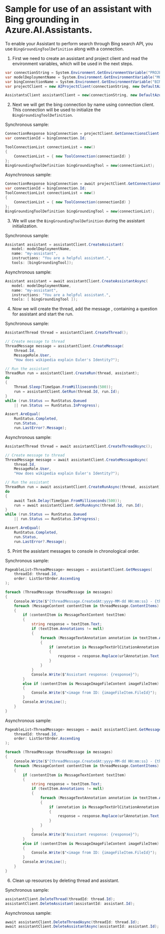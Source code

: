 # Sample for use of an assistant with Bing grounding in Azure.AI.Assistants.

To enable your Assistant to perform search through Bing search API, you use `BingGroundingToolDefinition` along with a connection.
1. First we need to create an assistant and project client and read the environment variables, which will be used in the next steps.

```C# Snippet:AssistantsBingGrounding_CreateProject
var connectionString = System.Environment.GetEnvironmentVariable("PROJECT_CONNECTION_STRING");
var modelDeploymentName = System.Environment.GetEnvironmentVariable("MODEL_DEPLOYMENT_NAME");
var bingConnectionName = System.Environment.GetEnvironmentVariable("BING_CONNECTION_NAME");
var projectClient = new AIProjectClient(connectionString, new DefaultAzureCredential());

AssistantsClient assistantClient = new(connectionString, new DefaultAzureCredential());
```

2. Next we will get the bing connection by name using connection client. This connection will be used to initialize the `BingGroundingToolDefinition`.

Synchronous sample:
```C# Snippet:AssistantsBingGrounding_GetConnection
ConnectionResponse bingConnection = projectClient.GetConnectionsClient().GetConnection(bingConnectionName);
var connectionId = bingConnection.Id;

ToolConnectionList connectionList = new()
{
    ConnectionList = { new ToolConnection(connectionId) }
};
BingGroundingToolDefinition bingGroundingTool = new(connectionList);
```

Asynchronous sample:
```C# Snippet:AssistantsBingGroundingAsync_GetConnection
ConnectionResponse bingConnection = await projectClient.GetConnectionsClient().GetConnectionAsync(bingConnectionName);
var connectionId = bingConnection.Id;
ToolConnectionList connectionList = new()
{
    ConnectionList = { new ToolConnection(connectionId) }
};
BingGroundingToolDefinition bingGroundingTool = new(connectionList);
```

3. We will use the `BingGroundingToolDefinition` during the assistant initialization.

Synchronous sample:
```C# Snippet:AssistantsBingGrounding_CreateAgent
Assistant assistant = assistantClient.CreateAssistant(
   model: modelDeploymentName,
   name: "my-assistant",
   instructions: "You are a helpful assistant.",
   tools: [bingGroundingTool]);
```

Asynchronous sample:
```C# Snippet:AssistantsBingGroundingAsync_CreateAgent
Assistant assistant = await assistantClient.CreateAssistantAsync(
   model: modelDeploymentName,
   name: "my-assistant",
   instructions: "You are a helpful assistant.",
   tools: [ bingGroundingTool ]);
```

4. Now we will create the thread, add the message , containing a question for assistant and start the run.

Synchronous sample:
```C# Snippet:AssistantsBingGrounding_CreateThreadMessage
AssistantThread thread = assistantClient.CreateThread();

// Create message to thread
ThreadMessage message = assistantClient.CreateMessage(
    thread.Id,
    MessageRole.User,
    "How does wikipedia explain Euler's Identity?");

// Run the assistant
ThreadRun run = assistantClient.CreateRun(thread, assistant);
do
{
    Thread.Sleep(TimeSpan.FromMilliseconds(500));
    run = assistantClient.GetRun(thread.Id, run.Id);
}
while (run.Status == RunStatus.Queued
    || run.Status == RunStatus.InProgress);

Assert.AreEqual(
    RunStatus.Completed,
    run.Status,
    run.LastError?.Message);
```

Asynchronous sample:
```C# Snippet:AssistantsBingGroundingAsync_CreateThreadMessage
AssistantThread thread = await assistantClient.CreateThreadAsync();

// Create message to thread
ThreadMessage message = await assistantClient.CreateMessageAsync(
    thread.Id,
    MessageRole.User,
    "How does wikipedia explain Euler's Identity?");

// Run the assistant
ThreadRun run = await assistantClient.CreateRunAsync(thread, assistant);
do
{
    await Task.Delay(TimeSpan.FromMilliseconds(500));
    run = await assistantClient.GetRunAsync(thread.Id, run.Id);
}
while (run.Status == RunStatus.Queued
    || run.Status == RunStatus.InProgress);

Assert.AreEqual(
    RunStatus.Completed,
    run.Status,
    run.LastError?.Message);
```

5. Print the assistant messages to console in chronological order.

Synchronous sample:
```C# Snippet:AssistantsBingGrounding_Print
PageableList<ThreadMessage> messages = assistantClient.GetMessages(
    threadId: thread.Id,
    order: ListSortOrder.Ascending
);

foreach (ThreadMessage threadMessage in messages)
{
    Console.Write($"{threadMessage.CreatedAt:yyyy-MM-dd HH:mm:ss} - {threadMessage.Role,10}: ");
    foreach (MessageContent contentItem in threadMessage.ContentItems)
    {
        if (contentItem is MessageTextContent textItem)
        {
            string response = textItem.Text;
            if (textItem.Annotations != null)
            {
                foreach (MessageTextAnnotation annotation in textItem.Annotations)
                {
                    if (annotation is MessageTextUrlCitationAnnotation urlAnnotation)
                    {
                        response = response.Replace(urlAnnotation.Text, $" [{urlAnnotation.UrlCitation.Title}]({urlAnnotation.UrlCitation.Url})");
                    }
                }
            }
            Console.Write($"Assistant response: {response}");
        }
        else if (contentItem is MessageImageFileContent imageFileItem)
        {
            Console.Write($"<image from ID: {imageFileItem.FileId}");
        }
        Console.WriteLine();
    }
}
```

Asynchronous sample:
```C# Snippet:AssistantsBingGroundingAsync_Print
PageableList<ThreadMessage> messages = await assistantClient.GetMessagesAsync(
    threadId: thread.Id,
    order: ListSortOrder.Ascending
);

foreach (ThreadMessage threadMessage in messages)
{
    Console.Write($"{threadMessage.CreatedAt:yyyy-MM-dd HH:mm:ss} - {threadMessage.Role,10}: ");
    foreach (MessageContent contentItem in threadMessage.ContentItems)
    {
        if (contentItem is MessageTextContent textItem)
        {
            string response = textItem.Text;
            if (textItem.Annotations != null)
            {
                foreach (MessageTextAnnotation annotation in textItem.Annotations)
                {
                    if (annotation is MessageTextUrlCitationAnnotation urlAnnotation)
                    {
                        response = response.Replace(urlAnnotation.Text, $" [{urlAnnotation.UrlCitation.Title}]({urlAnnotation.UrlCitation.Url})");
                    }
                }
            }
            Console.Write($"Assistant response: {response}");
        }
        else if (contentItem is MessageImageFileContent imageFileItem)
        {
            Console.Write($"<image from ID: {imageFileItem.FileId}");
        }
        Console.WriteLine();
    }
}
```

6. Clean up resources by deleting thread and assistant.

Synchronous sample:
```C# Snippet:AssistantsBingGroundingCleanup
assistantClient.DeleteThread(threadId: thread.Id);
assistantClient.DeleteAssistant(assistantId: assistant.Id);
```

Asynchronous sample:
```C# Snippet:AssistantsBingGroundingCleanupAsync
await assistantClient.DeleteThreadAsync(threadId: thread.Id);
await assistantClient.DeleteAssistantAsync(assistantId: assistant.Id);
```
